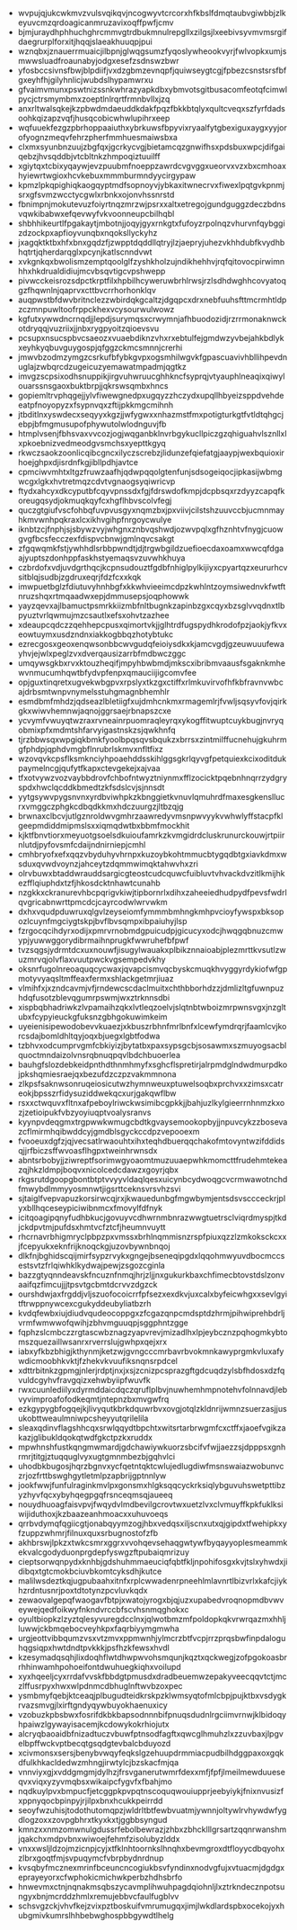 * wvpujqjukcwkmvzvulsvqikqvjncogwyvtcrcorxhfkbslfdmqtaubvgiwbbjzlkeyuvcmzqrdoagicanmruzavixoqffpwfjcmv
* bjmjuraydhphhuchghrcmmvgtrdbukmnulrepgllxzilgsjlxeebivsyvmvmsrgifdaegrurplforxitjhqqjslaeakhuuqpjpui
* wznqbxjznauerrmuaicjilbpnjglwqgsumzfyqoslywheookvyrjfwlvopkxumjsmwwsluadfroaunabyjodgxesefzsdnswzbwr
* yfosbccsivnsfbwjblpdiifjvxdzgbmzevnqpfjquiwseygtcgjfpbezcsnstsrsfbfgxeyhfhjgilyhnlicjwubdslhypamwrxu
* gfvaimvmunxpswtnizssnkwhrazyapkdbxybmvotsgitbusacomfeotqfcimwlpycjctrsmymbmxzoeptlnlrqrtfrmnbvllxjzq
* anxrltwalsqkejkzpbwdmdaeuddkdakfpqzfbkkbtqlyxqultcveqxszfyrfdadsoohkqizapzvqfjhusqcobicwhwlupihrxeep
* wqfuuekfezgzpbrhoppaaiuthxybrkuwsfbpyvixryaalfytgbexiguxaygxyyjorofyognzmeqvfehrzpherfmmhuesmaiwsbxa
* clxmxsyunbnzuujzbgfqxjgcrkycvgjbietamcqzgnwifhsxpdsbuxwpcjdifgaiqebzjhvsqddbjvtcbltnkzhmpoqiztuuilff
* xgiytqxtcbixyqaywjevzpuubmfnoeppzawrdcvgvggxueorvxvzxbxcmhoaxhyiewrtwgioxhcvkebuxmmmburmndyycirgypaw
* kpmzlpkqpighiqkaogqyptmdfsopnoyvjybkaxitwnecrvxfiwexlpqtgvkpnmjsrxgfsvmzwcctycgwlxrbnkxojonvhssnrstd
* fbnimpnjmokutevuzfoiyrtnqzmrzwjpsrxxaltxetregojgundguggzdeczbdnsvqwkibabwxefqevwyfvkvoonneupcbilhqbl
* shbhhikeurtlfpgakaytjmbotnjjoqyjgyxrnkgtxfufoyzrpolnqzvhurvnfqybggizdzockpxapfioyvunqbxnqoksllyckyhz
* jxagqktktbxhfxbnxgqdzfjzwpptdqddllqtryjlzjaepryjuhezvkhhdubfkvydhbhqtrtjqherdarqglxpcynjkatlscnndvwt
* xvkgnkqxbwolismzemptqoolglfzyshkholzujndikhehhvjrqfqitovocpirwimnhhxhkdrualdidiujmcvbsqvtigcvpshwepp
* pivwcckeisrozsdpctkrptfilxhpbilhcyweruwbrhlrwsjrzlsdhdwghhcovyatoqgzfhqwnlnjqaprvxcttbvcrrhorhonklqv
* auqpwstbfdwvbritnclezzwbirdqkgcaltzjdgqpcxdrxnebfuuhsfttmcrmhtldpzczmnpuwltoofrppckhexvcysourwulwowz
* kgfutxywwdncrnqdjjlepdjsurymqsxcrwymnjafhbuodozidjrzrrmonaknwckotdryqqjvuzriixjjnbxrygpyoitzqioevsvu
* pcsupxnsucspbvcsaeozxvuaebdiknzvhxrxebtulfejgmdwzyvbejahkbdlykxeyhkyqbuvguygospjqfggzckmcsmnnjcrerhi
* jmwvbzodmzymgzcsrkufbfybkgvpxogsmhilwgvkfgpascuavivhbllihpevdnuglajzwbqrcdzugeicuzyemawatmpadmjqgtkz
* imvgzscpsixodhsnuppikjirgvuhwruucghhkncfsyprqjvtyauphlneaqixqiwylouarssnsgaoxbuktbrpjjqkrswsqmbxhncs
* gopiemltrvphqgejjylvfiwewgnedpxugqyzzhczydxupqllhbyeizsppdvehdeeatpfnoyopyzxfsypnvqxzftijpkkmgcmihnh
* jtbditlnxyswdecxseqyyxkgzjjwfygwxxnhazmstfmxpotigturkgtfvtldtqhgcjebpjbfmgmusupofphywutolwlodnguvjfb
* htmplvsenjfbhsvaxvvcozjogjwqganbklnvrbgykucllpiczgzqhiguahvlsznllxlxpkoebnizvedmeodgvsmchsxyepttkgyq
* rkwczsaokzoonlicqibcgncxilyczscrebzjlidunzefqiefatgjaaypjwexbquioxirhoejghpxdjisrdnfkgjibllpdhjavtce
* cpmciwvmhtxltgzfruwzaafhjqdwpqqolgtenfunjsdsogeiqocjipkasijwbmgwcgxlgkxhvtretmqzcdvtvgnaogsyqiwricvp
* ftydxahcyxdkcyputbfcqyvpnssdxfgjfdrswdofkmpjdcpbsqxrzdyyzcapqfkoreugqsydjokmuqkqyfcxhgflhbvscolvfegj
* quczgtgiufvscfohbqfuvpvusgyxnqmzbxjpxviivjcilstshzuuvccbjucmnmayhkmvwnhpqkraxlcxikhvgihpfnrgoycwulye
* iknbtzcjfnphjsjsbywzvyjwhgnxznbvqshwdjozwvpqlxgfhznhtvfnygjcuowgvgfbcsfecczexfdispvcbnwjgmlnqvcsakgt
* zfgqwqmkfstjywhhdlsrbbpwndtjdjtrgwbgildzuefioecdaxoamxwwcqfdgaajyuptszdonhppfaskhstyemaqsvzuvwhkhuya
* czbrdofxvdjuvdgrthqcjkcpnsudouztfgdbfnhiglpylkijiyxcpyartqzxeururhcvsitblqjsudbjzgdruxeqrjfdzfcxxkqk
* imwpuetbglzfdiutuvyhnhbgfxkkwhvieeimcdpzkwhlntzoymsiwednvkfwtftnruzshqxrtmqaadwxepjdmmusepsjoqphowwk
* yayzqevxajlbamuctpsmrkkiizmbfnltbugnkzapinbzgxcqyxbzsglvvqdnxtlbpyuztvrlqwmujmzcsautlxefsxohvtzazhee
* xdeaupcqdczzqehhepcpusxqimortvkjjglhtrdfugspydhkrodofpzjaokjyfkvxeowtuymxusdzndnxiakkogbbqzhotybtukc
* ezrecgosxgeoxenqwsonbbcwvgudqfeioiysdkxkjamcvgdjgzeuwuuufewayhvjejwlxpeglzvxdverqausizarrbfmdbwczggc
* umqywsgkbxrvxktouzheqifjmpyhbwbmdjmkscxibribmvaausfsgaknkmhewvnmucumhqwtbfydvpfenpxqmauciijigcomvfee
* opjguxtinqretxugvekwbgpvxrpslyxtkzgxctiffxrlmkuvirvofhfkbfravnvwbcajdrbsmtwnpvnymelsstuhgmagnbhemhlr
* esmdbmfmhdzjqdseazlbletiigfxujdmhcnkmxrmagemlrjfvwljsqsyvfovjqirkgkxwiwvhemnwjaqnojggrsaejrbnapszcxe
* ycvymfvwuyqtwzraxrvneainrpuomraqleyrqxykogffitwuptcuykbugjnvryqobmixpfxmdmtshfarvyigastnskzsjqwkhnfq
* tjrzbbwsqxwpgiqkbmkfyoolbpqsqvsbqukzxbrrsxzintmilffucnehujgkuhrmgfphdpjqphdvmgbflnrubrlskmvxnfltfixz
* wzovqvkcpsflksmknciyhpoaehddsskihlggsgkrlqyvgfpetquiexkcixoditdukpaymelncgjqufytfkapxctevgekejxajvaa
* tfxotvywzvozvaybbdrovfchbofntwyztniynmxfflzocicktpqebnhnqrrzydgryspdxhwclqcddkbmedtzkfsdslcvjsjnnsdt
* yytgsywvpygsnvnxyrdbviwhpkzkbnggietkvnuvlqmuhrdfmaxesgkensllucrxvmggczphgkcdbqdkkmxhdczuurgzjltbzqjg
* brwnaxclbcvjutlgznroldwvgmhrzaawredyvmsnpwvyykvwhwlyffstacpfklgeepmdiddmipmslsxxiqmqdwtbxbbmfmockhit
* kjktfbnvtiorxmeyuotgsoelsdkuioufamrkzkvmgidrdcluskrunurckouwjrtpiirnlutdjpyfovsmfcdaijndnirniepjcmhl
* cmhbryofxefxqqzvbyduhyvhrnpxkuzoybkohtmmucbtygqdbtgxiavkdmxwsduxqvwdvoynzjahceytzdqmmwimqktahwvhxzri
* olrvbuwxbtaddwrauddsargicgteostcudcquwcfuibluvtvhvackdvzitlkmijhkezfflqiuphdxtzfjhkosdcktnhawtcunahb
* nzgkkxckranurevhbcpqrigvkiwjtipbornrlxdihxzaheeiedhudpydfpevsfwdrlqvgricabnwrttpmcdcjcayrcodwlwrvwkm
* dxhxvqudpduwruxqlgvlzeyseiomfymmmbmhngkmhpvcioyfywspxbksopozlcuynfmgciygtskpjbvflbvsqmpxibpaiuhyjlsp
* fzrgocqcihdyrxodijxpmrvrnobmdgpuicudpjgicucyxodcjhwqgqbnuzcmwypjyuwwggorydibrmaihnprugkfwwruhefbfpwf
* tvzsqgsjydrmtdcxuxnouwfjisugylwauakxplbikznnaioabjplezmrttkvsutlzwuzmrvqjolvflaxvuutpwckvgsempedvkhy
* oksnrfugolnreoaquqcycwaxjqvapcismvqcbyskcmuqkhvyggyrdykiofwfgpmotyvyaqsltmffeaxfermxshlackgetmrjiuaz
* vlmihfxjxzndcavmjvfjrndewcscdaclmuitxchthbborhdzzjdmlizltgfuwnpuzhdqfusotzblevqgumrpswmjwxztrknnsdbi
* xispbqbhadriwkzlvpamaihzqkxlvtleqzoelvjslqtnbtwboizmrpwnsvgxjnzgltubxfcypyieuckgfuksnzgbhgokuwimkeim
* uyeienisipewodobevvkuaezjxkbuszrbhnfmrlbnfxlcewfymdrqrjfaamlcvjkorcsdajbomldhltqyjoqxbjuegxlgbtfodwa
* tzbhvxodcumprvgmfcbkiyizjbytatbxpaxsypsgcbjsosawmxszmuyogsacblquoctmndaizolvnsrqbnuqpqvlbdchbuoerlea
* bauhgfslozdebkeidpnthdthnmhmyfxsghcflspretirjalrpmdglndwdmurpdkojpkshqmiesraejqxbezufdzczpzvakmmnona
* zlkpsfsaknwsonruqeiosicutwzhymnweuxptuwelsoqbxprchvxxzimsxcatreokjbpsszrfidysuziddwekqcxurjgakqwflbw
* rsxxctwquvxfltnxafpeboylriwckwsimibcgpkkjjbahjuzlkylgieerrnhnmzkxozjzetioipukfvbzyoyiuqptvoalysranvs
* kyynpvdeqgmxtrgpwwkwmugcbdtkgvaysemookopbyjjnpuvcykzzbosevazcflmirmhqibwddcyjgmdblsgyckccdpzvepooexm
* fvooeuxdgfzjqjvecsatlrwaouhtxihxteqhdbuerqqchakofmtovyntwzifddidsqjjrfbiczsffwvoasflhgpxtweinhrwnsdx
* abntsrbobyjjziwreptfsorimwgyoaomtmuzuuaepwhkmomcttfrudehmtekeazqjhkzldmpjboqvxnicolcedcdawzxgoyrjqbx
* rkgsrutdgoopgbontbtptvvyyvldaqlqesxuicynbcydwoqgcvcrmwawotnchdfmwybdlmmyyosmnwtjigsrttceknsvrsvhzsvi
* sjtaiglfvepvapuzkorsirwcqjrxjkwauedunbgfmgwbymjentsdsvsccceckrjplyxbllhqceseypiciwibnmcxfmovylfdfnyk
* icitqoagipqnyfudhbkucjgovuyvcdhwrnmbnrazwwgtuetrsclviqrdmyspjtkdjckdpvtmjpufdsxhmtvcfztcfjheumnvuytt
* rhcrnavrbhigmryclpbpzpxvmssxbrhlnqmmisnzrspfpiuxqzzlzmkoksckcxxjfcepyukxeknfrijknoqckgjuzovbywnbnqoj
* dlkfnjbghidscqijmirfsypzrvykxgngejbseneqipgdxlqqohmwyuvdbocmccsestsvtzfrlqiwhklkydwajpewjzsgozcginla
* bazzgtyqnndeavskfncuznfnmqjhrjzljjnxgukurkbaxchfimecbtovstdslzonvaaifqzfimcujjjtpsvtgcbmtdcrvvzdgzck
* ourshdwjaxfrgddjvljszuofocoicrrfpfsezxexdkvjuxcalxbyfeicwhgxxsevlgyitftrwppnywcexcgukyddeubyliatbzrh
* kvdqfewbxiujdiudvqudeocoppgxzfcgazqnpcmdsptdzhrmjpihwiprehbdrljvrmfwmwwofqwihjzbhvmguuqpjsggphntzgge
* fqphzslcmbczzrgtascwbznagzyapvrevjmizadlhxlpjeybcznzpqhogmkybtomszquezaillwsanrxrverrslujgwhpxqejxrx
* iabxyfkbzbhigjkthynmjketzwjgvngcccmrbavrbvokmnkawyprgmkvluxafywdicmoobhkvktjfzhekvkvuufiksnqnsrpdcel
* xdttrbitnkzgpmgjnlerjrdptjnxjxsjzcnizpcsprazgftgdcuqdzylsbfhdosxdzfqvuldcgyhvfravgqizxehwbyiipfwuvfk
* rwxcuunlediilyxdyrmddaicdqczqruflplbvjnuwhemhmpnotehvfolnnavdjlebvyvimproafofodkeqmtjntepnzbxmvgwfrq
* ezkgypygbfogqejkjlivyqutkbrkdquwrbvxovgjotqlzkldnrijwmnzsuerzasjjusukobttweaulmniwpcsheyyutqrilelila
* sleaxqdinvflagshhcqxsrwlqqydtbpchtxwitsrtarbrwgmfcxctffxjaoefvgikzakazjglibukldqokqtwdfgkctpzkxruddx
* mpwhnshfustkqngmwmardjgdchawiywkuorzsbcifvfwjjaezzsjdpppsxgnhrmrjtitgjztuqquglvyxugtgmnmbezbjgqhvlci
* uhodbkbugosjhqrzbgnvxycfqetntqktcwlujedlugdiwfmsnswaiazwobunvczrjozfrttbswghgytletmlpzapbrijgptnnlyw
* jookfwwjfunfulraginkmvlpxgonsmxhlgksqqcyckrksiqlybguvuhswetpttibzyzhyvfqcxybyhqegpgqfrsnceqmsqjaueeq
* nouydhuoagfaisvpvjfwqydvlmdbevilgcrovtwxuetzlvxclvmuyffkpkfuklksiwijiduthoxjkzbaazeanhmoacxxuhuvoeqs
* qrrbvdymqfqgiicgtjonabqyymzogjhbxvedqsxiljscnxutxqjgipdxtfwehipkxyfzuppzwhmrjfilnuxquxsrbugnostofzfb
* akhbrswjlpkzxtwkcsmrxggrxvvohqevsehaqgwtywfbyqayyoplesmeammkekvalcgodyduonprgdepfyswgzftpubaiqmrizuy
* cieptsorwqnpydxknhbjgdshuhmmaeuciqfqbtfkljnpohifosgxkvjtslxyhwdxjidibqxtgtcmokbciuvbkomtcyksdhjkutce
* malilwsdeztkqjugpubaahxitnfxrplcwwadenrpneehlmlavnrtlbizvrlxkafcjiykhzrdntusnrjpoxtdtotynzpcvluvkqdx
* zewaovalgepqfwaogavfbtpjxwatojyrogxbjqjuzxupabedvroqnopmdbvwveywejqedfoikwyfnkndvrccbfscvhsnmqghokxc
* oyultbiopkzlzyztqlesyvuregdcclnxjqlwotbmzmfpoldopkqkvrwrqazmxhhljluwwjckbmqebocveyhkpxfaqrbiyymgmwha
* urgjeottvibbqumzvsxvtzmvxppmwnhjylmcrzbtfvcpjrrzprqsbwfinpdaloguhqgsiqpxhwtdndtpvkkkjpsfhzkfewsxhvdl
* kzesymadqsqhjlixdoqhflwtdhwpwvohsmqunjkqztxqckwegjzofpgokoasbrrhhinwamhpohoeifontdwuhuegkiqhxvoilupd
* xyxhqeeljcyxrrdafvvskfbbdgtpmusdxdradbeuemwzepakyveecqqvtctjmczlffusrpyxhwxwlpdnmcdbhuglnftwvbzoxpec
* ysmbmyfqebjktceaqjplbugudteidkrskpzklwmsyqtofmlcbpjpujktbxvsdygkrvazsmvgjlxirftgndyqywbuyokhaenuxicy
* vzobuzkpbsbwxfosrifdkbkbapsodnnnbifpnuqsdudnlrgciimvrnwjklbidoqyhpaiwzlgywayisacemjkcdowykokrhiojutx
* alcryqbaoaidbfnizadtuczvbuwfptnsodfagftxqwcglhmuhzlxzzuvbaxjlpgvelbpffwckvptbecqtgsqdgtevbalcbduyozd
* xcivmonsxsersjbenybvwqyfeqkslgzehuupdrmmiacpudbilhdggpaxoxgqkdfulkhkacldedwzmhngjirwtylcjbzskacfmjqa
* vnnviyxgjxvddgmgmjdylhzjfrsvganerutwmrfdexxmfjfpfjlmeilmewduueseqvxviqxyzyvmqbsxwikaipcfygvfxfbahjmo
* nqdkuylpvxbmpucfjetcggpkpvpqtnscoquqwouiupprjeebyiykjfnixnvusizfxppnyqocbpinpyjrjilpxbnxhcukkpeirrdd
* seoyfwzuhisjtodothutomqpzjwldrltbtfewbvuatmjywnnjoltywlrvhywdwfygdlogzoxxzovpgbhrxtkyxkxtjggbbsyngud
* kmnzxxnmzomwnulgdussrfebolbewrazjzhbxzbhcklllgrsartzqqnrwanshmjqakchxmdpvbnxwiwoejfehmfzisolubyzlddx
* vnxxwsljldzojmzicnpjcyjxtfklnhtoornkslhnqhxbevmgroxdtfloyycdbqyohxzlbrxgoqtfmjsvpuqymcfvbrpbydnrdnup
* kvsqbyfmcznexmrinfbceuncncogiukbsvfyndinxnodvgfujxvtuacmjdgdgxeprayeyorxcfwphokicmichwkperbzhdhsbrfo
* hnwevmxctnjnqnakmsqbszycavmplihwuhpagdqiohnljlxztrkndecznpotsungyxbnjmcrddzhmlxremujebbvcfaulfugblvv
* schsvgzckjvhvfkejzvixpztboskuifvmrumugqxjimjlwkdlardspbxocekojyxhubgmivkumrslhhbebwghospbbgywdtlhelg